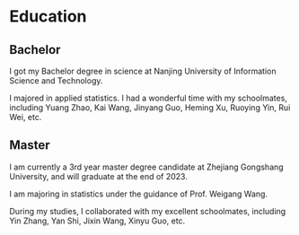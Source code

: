 # Education

<!--Writerside adds this topic when you create a new documentation project.
You can use it as a sandbox to play with Writerside features, and remove it from the TOC when you don't need it anymore.-->

## Bachelor
I got my Bachelor degree in science at Nanjing University of Information Science and Technology.

I majored in applied statistics. I had a wonderful time with my schoolmates, including Yuang Zhao, Kai Wang, Jinyang Guo, Heming Xu, Ruoying Yin, Rui Wei, etc.  

## Master
I am currently a 3rd year master degree candidate at Zhejiang Gongshang University, and will graduate at the end of 
2023.

I am majoring in statistics under the guidance of Prof. Weigang Wang.

During my studies, I collaborated with my excellent schoolmates, including Yin Zhang, Yan Shi, Jixin Wang, Xinyu Guo, etc.



